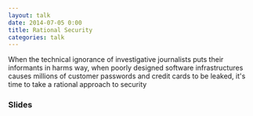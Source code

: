 ```yaml
---
layout: talk
date: 2014-07-05 0:00
title: Rational Security
categories: talk
---
```

When the technical ignorance of investigative journalists puts their informants in harms way, when poorly designed software infrastructures causes millions of customer passwords and credit cards to be leaked, it's time to take a rational approach to security

### Slides

<script async class="speakerdeck-embed" data-id="2e0275606bfc0131c29e1eedc9f1c6c7" data-ratio="1.33333333333333" src="//speakerdeck.com/assets/embed.js"></script>
